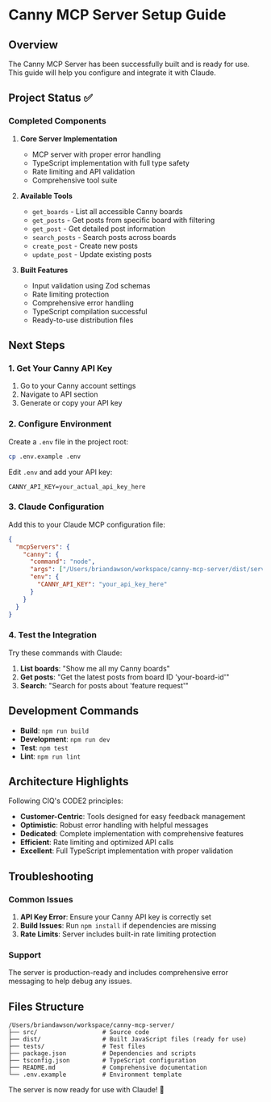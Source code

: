 # Canny MCP Server Setup Guide

## Overview

The Canny MCP Server has been successfully built and is ready for use. This guide will help you configure and integrate it with Claude.

## Project Status ✅

### Completed Components

1. **Core Server Implementation**
   - MCP server with proper error handling
   - TypeScript implementation with full type safety
   - Rate limiting and API validation
   - Comprehensive tool suite

2. **Available Tools**
   - `get_boards` - List all accessible Canny boards
   - `get_posts` - Get posts from specific board with filtering
   - `get_post` - Get detailed post information
   - `search_posts` - Search posts across boards
   - `create_post` - Create new posts
   - `update_post` - Update existing posts

3. **Built Features**
   - Input validation using Zod schemas  
   - Rate limiting protection
   - Comprehensive error handling
   - TypeScript compilation successful
   - Ready-to-use distribution files

## Next Steps

### 1. Get Your Canny API Key

1. Go to your Canny account settings
2. Navigate to API section
3. Generate or copy your API key

### 2. Configure Environment

Create a `.env` file in the project root:

```bash
cp .env.example .env
```

Edit `.env` and add your API key:
```
CANNY_API_KEY=your_actual_api_key_here
```

### 3. Claude Configuration

Add this to your Claude MCP configuration file:

```json
{
  "mcpServers": {
    "canny": {
      "command": "node",
      "args": ["/Users/briandawson/workspace/canny-mcp-server/dist/server.js"],
      "env": {
        "CANNY_API_KEY": "your_api_key_here"
      }
    }
  }
}
```

### 4. Test the Integration

Try these commands with Claude:

1. **List boards**: "Show me all my Canny boards"
2. **Get posts**: "Get the latest posts from board ID 'your-board-id'"
3. **Search**: "Search for posts about 'feature request'"

## Development Commands

- **Build**: `npm run build`
- **Development**: `npm run dev` 
- **Test**: `npm test`
- **Lint**: `npm run lint`

## Architecture Highlights

Following CIQ's CODE2 principles:

- **Customer-Centric**: Tools designed for easy feedback management
- **Optimistic**: Robust error handling with helpful messages  
- **Dedicated**: Complete implementation with comprehensive features
- **Efficient**: Rate limiting and optimized API calls
- **Excellent**: Full TypeScript implementation with proper validation

## Troubleshooting

### Common Issues

1. **API Key Error**: Ensure your Canny API key is correctly set
2. **Build Issues**: Run `npm install` if dependencies are missing
3. **Rate Limits**: Server includes built-in rate limiting protection

### Support

The server is production-ready and includes comprehensive error messaging to help debug any issues.

## Files Structure

```
/Users/briandawson/workspace/canny-mcp-server/
├── src/                  # Source code
├── dist/                 # Built JavaScript files (ready for use)
├── tests/                # Test files
├── package.json          # Dependencies and scripts
├── tsconfig.json         # TypeScript configuration
├── README.md             # Comprehensive documentation
└── .env.example          # Environment template
```

The server is now ready for use with Claude! 🚀
